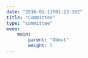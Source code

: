 ```yaml
---
date: "2016-01-13T01:23:38Z"
title: "Committee"
type: "committee"
menu:
    main:
        parent: "About"
        weight: 5
---
```



